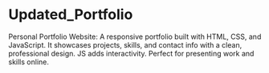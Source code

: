 # Updated_Portfolio
Personal Portfolio Website: A responsive portfolio built with HTML, CSS, and JavaScript. It showcases projects, skills, and contact info with a clean, professional design. JS adds interactivity. Perfect for presenting work and skills online.
